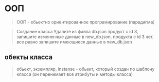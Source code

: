 # ООП
> ООП - обьектно ориентированное програмирование (парадигма)

> Cоздание класса 
Удалите из файла db.json продукт с id 3, запишите измененные данные в new_db.json, продукта с id 3 нет, все равно запишите имеющиеся данные в new_db.json

## обекты класса 
> обьект, экземпляр, instanse - обьект, который создан по шаблону класса (он перенимает все атрибуты и методы класса)
